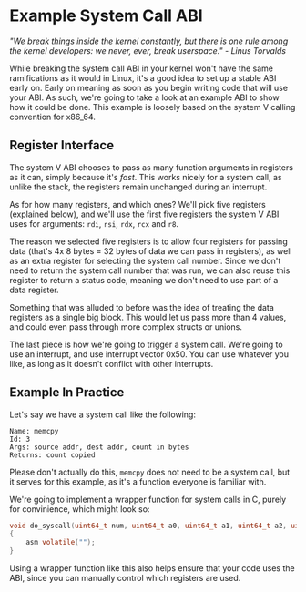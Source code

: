 # Example System Call ABI
*"We break things inside the kernel constantly, but there is one rule among the kernel developers: we never, ever, break userspace." - Linus Torvalds*

While breaking the system call ABI in your kernel won't have the same ramifications as it would in Linux, it's a good idea to set up a stable ABI early on. Early on meaning as soon as you begin writing code that will use your ABI. As such, we're going to take a look at an example ABI to show how it could be done. This example is loosely based on the system V calling convention for x86_64.

## Register Interface
The system V ABI chooses to pass as many function arguments in registers as it can, simply because it's *fast*. This works nicely for a system call, as unlike the stack, the registers remain unchanged during an interrupt.

As for how many registers, and which ones? We'll pick five registers (explained below), and we'll use the first five registers the system V ABI uses for arguments: `rdi`, `rsi`, `rdx`, `rcx` and `r8`.

The reason we selected five registers is to allow four registers for passing data (that's 4x 8 bytes = 32 bytes of data we can pass in registers), as well as an extra register for selecting the system call number. Since we don't need to return the system call number that was run, we can also reuse this register to return a status code, meaning we don't need to use part of a data register.

Something that was alluded to before was the idea of treating the data registers as a single big block. This would let us pass more than 4 values, and could even pass through more complex structs or unions. 

The last piece is how we're going to trigger a system call. We're going to use an interrupt, and use interrupt vector 0x50. You can use whatever you like, as long as it doesn't conflict with other interrupts.

## Example In Practice
Let's say we have a system call like the following:

```
Name: memcpy
Id: 3
Args: source addr, dest addr, count in bytes
Returns: count copied
```

Please don't actually do this, `memcpy` does not need to be a system call, but it serves for this example, as it's a function everyone is familiar with.

We're going to implement a wrapper function for system calls in C, purely for convinience, which might look so:

```c
void do_syscall(uint64_t num, uint64_t a0, uint64_t a1, uint64_t a2, uint64_t a3)
{
    asm volatile("");
}
```

Using a wrapper function like this also helps ensure that your code uses the ABI, since you can manually control which registers are used.

